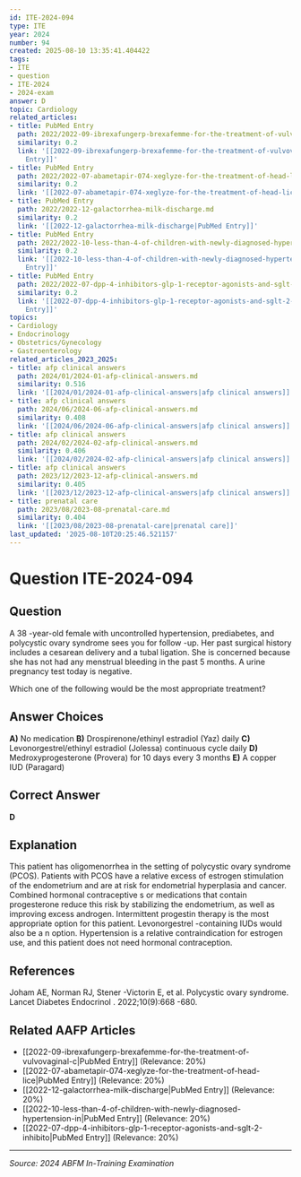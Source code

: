 ```yaml
---
id: ITE-2024-094
type: ITE
year: 2024
number: 94
created: 2025-08-10 13:35:41.404422
tags:
- ITE
- question
- ITE-2024
- 2024-exam
answer: D
topic: Cardiology
related_articles:
- title: PubMed Entry
  path: 2022/2022-09-ibrexafungerp-brexafemme-for-the-treatment-of-vulvovaginal-c.md
  similarity: 0.2
  link: '[[2022-09-ibrexafungerp-brexafemme-for-the-treatment-of-vulvovaginal-c|PubMed
    Entry]]'
- title: PubMed Entry
  path: 2022/2022-07-abametapir-074-xeglyze-for-the-treatment-of-head-lice.md
  similarity: 0.2
  link: '[[2022-07-abametapir-074-xeglyze-for-the-treatment-of-head-lice|PubMed Entry]]'
- title: PubMed Entry
  path: 2022/2022-12-galactorrhea-milk-discharge.md
  similarity: 0.2
  link: '[[2022-12-galactorrhea-milk-discharge|PubMed Entry]]'
- title: PubMed Entry
  path: 2022/2022-10-less-than-4-of-children-with-newly-diagnosed-hypertension-in.md
  similarity: 0.2
  link: '[[2022-10-less-than-4-of-children-with-newly-diagnosed-hypertension-in|PubMed
    Entry]]'
- title: PubMed Entry
  path: 2022/2022-07-dpp-4-inhibitors-glp-1-receptor-agonists-and-sglt-2-inhibito.md
  similarity: 0.2
  link: '[[2022-07-dpp-4-inhibitors-glp-1-receptor-agonists-and-sglt-2-inhibito|PubMed
    Entry]]'
topics:
- Cardiology
- Endocrinology
- Obstetrics/Gynecology
- Gastroenterology
related_articles_2023_2025:
- title: afp clinical answers
  path: 2024/01/2024-01-afp-clinical-answers.md
  similarity: 0.516
  link: '[[2024/01/2024-01-afp-clinical-answers|afp clinical answers]]'
- title: afp clinical answers
  path: 2024/06/2024-06-afp-clinical-answers.md
  similarity: 0.408
  link: '[[2024/06/2024-06-afp-clinical-answers|afp clinical answers]]'
- title: afp clinical answers
  path: 2024/02/2024-02-afp-clinical-answers.md
  similarity: 0.406
  link: '[[2024/02/2024-02-afp-clinical-answers|afp clinical answers]]'
- title: afp clinical answers
  path: 2023/12/2023-12-afp-clinical-answers.md
  similarity: 0.405
  link: '[[2023/12/2023-12-afp-clinical-answers|afp clinical answers]]'
- title: prenatal care
  path: 2023/08/2023-08-prenatal-care.md
  similarity: 0.404
  link: '[[2023/08/2023-08-prenatal-care|prenatal care]]'
last_updated: '2025-08-10T20:25:46.521157'
---
```


# Question ITE-2024-094

## Question
A 38 -year-old female with uncontrolled hypertension, prediabetes, and polycystic ovary syndrome 
sees you for follow -up. Her past surgical history includes a cesarean delivery and a tubal ligation. She 
is concerned because she has not had any menstrual bleeding in the past 5 months. A urine pregnancy 
test today is negative.  
 
Which one of the following would be the most appropriate treatment?

## Answer Choices
**A)** No medication
**B)** Drospirenone/ethinyl estradiol (Yaz) daily
**C)** Levonorgestrel/ethinyl estradiol (Jolessa) continuous cycle daily
**D)** Medroxyprogesterone (Provera) for 10 days every 3 months
**E)** A copper IUD (Paragard)

## Correct Answer
**D**

## Explanation
This patient has oligomenorrhea in the setting of polycystic ovary syndrome (PCOS). Patients with PCOS have a relative excess of estrogen stimulation of the endometrium and are at risk for endometrial hyperplasia and cancer. Combined hormonal contraceptive s or medications that contain progesterone reduce this risk by stabilizing the endometrium, as well as improving excess androgen. Intermittent progestin therapy is the most appropriate option for this patient. Levonorgestrel -containing IUDs would also be a n option. Hypertension is a relative contraindication for estrogen use, and this patient does not need hormonal contraception.

## References
Joham AE, Norman RJ, Stener -Victorin E, et al. Polycystic ovary syndrome. Lancet Diabetes Endocrinol . 2022;10(9):668 -680.

## Related AAFP Articles
- [[2022-09-ibrexafungerp-brexafemme-for-the-treatment-of-vulvovaginal-c|PubMed Entry]] (Relevance: 20%)
- [[2022-07-abametapir-074-xeglyze-for-the-treatment-of-head-lice|PubMed Entry]] (Relevance: 20%)
- [[2022-12-galactorrhea-milk-discharge|PubMed Entry]] (Relevance: 20%)
- [[2022-10-less-than-4-of-children-with-newly-diagnosed-hypertension-in|PubMed Entry]] (Relevance: 20%)
- [[2022-07-dpp-4-inhibitors-glp-1-receptor-agonists-and-sglt-2-inhibito|PubMed Entry]] (Relevance: 20%)

---
*Source: 2024 ABFM In-Training Examination*